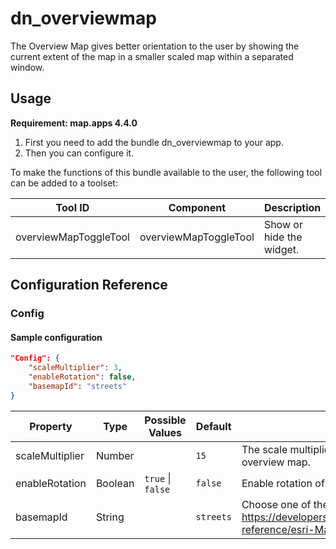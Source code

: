 # dn_overviewmap
The Overview Map gives better orientation to the user by showing the current extent of the map in a smaller scaled map within a separated window.

## Usage
**Requirement: map.apps 4.4.0**

1. First you need to add the bundle dn_overviewmap to your app.
2. Then you can configure it.

To make the functions of this bundle available to the user, the following tool can be added to a toolset:

| Tool ID               | Component             | Description              |
|-----------------------|-----------------------|--------------------------|
| overviewMapToggleTool | overviewMapToggleTool | Show or hide the widget. |

## Configuration Reference

### Config

#### Sample configuration
```json
"Config": {
    "scaleMultiplier": 3,
    "enableRotation": false,
    "basemapId": "streets"
}
```

| Property            | Type    | Possible Values               | Default       | Description                                                                                                                   |
|---------------------|---------|-------------------------------|---------------|-------------------------------------------------------------------------------------------------------------------------------|
| scaleMultiplier     | Number  |                               | ```15```      | The scale multiplier between the map and the overview map.                                                                     |
| enableRotation      | Boolean | ```true``` &#124; ```false``` | ```false```   | Enable rotation of the overview map.                                                                                          |
| basemapId           | String  |                               | ```streets``` | Choose one of the well known basemap IDs: https://developers.arcgis.com/javascript/latest/api-reference/esri-Map.html#basemap |
